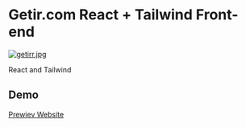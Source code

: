 # Getir.com React + Tailwind Front-end

[![getirr.jpg](https://i.postimg.cc/ryWynxC9/getirr.jpg)](https://postimg.cc/bdyjdG5G)

React and Tailwind

## Demo

[Prewiev Website](https://react-getir-clone.netlify.app/)
